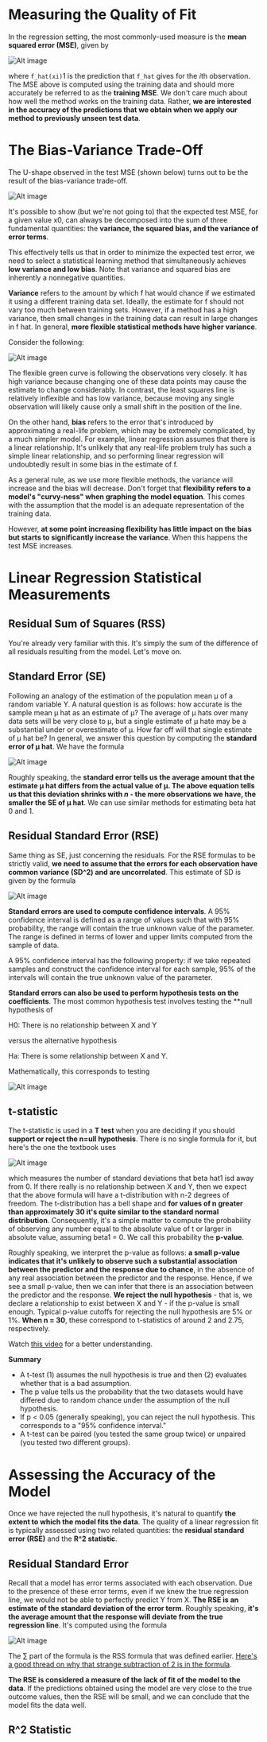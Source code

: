 # Measuring the Quality of Fit

In the regression setting, the most commonly-used measure is the **mean squared error (MSE)**, given by

![Alt image](../images/mse_formula.png)

where `f_hat(xi)`1 is the prediction that `f_hat` gives for the *i*th observation. The MSE above is computed using the training data and should more accurately be referred to as the **training MSE**. We don't care much about how well the method works on the training data. Rather, **we are interested in the accuracy of the predictions that we obtain when we apply our method to previously unseen test data**. 

# The Bias-Variance Trade-Off

The U-shape observed in the test MSE (shown below) turns out to be the result of the bias-variance trade-off.

![Alt image](../images/mse_u_curve.png)

It's possible to show (but we're not going to) that the expected test MSE, for a given value x0, can always be decomposed into the sum of three fundamental quantities: the **variance, the squared bias, and the variance of error terms**.

This effectively tells us that in order to minimize the expected test error, we need to select a statistical learning method that simultaneously achieves **low variance and low bias**. Note that variance and squared bias are inherently a nonnegative quantities. 

**Variance** refers to the amount by which f hat would chance if we estimated it using a different training data set. Ideally, the estimate for f should not vary too much between training sets. However, if a method has a high variance, then small changes in the training data can result in large changes in f hat. In general, **more flexible statistical methods have higher variance**.

Consider the following:

![Alt image](../images/model_flexibility_graph.png)

The flexible green curve is following the observations very closely. It has high variance because changing one of these data points may cause the estimate to change considerably. In contrast, the least squares line is relatively inflexible and has low variance, because moving any single observation will likely cause only a small shift in the position of the line.

On the other hand, **bias** refers to the error that's introduced by approximating a real-life problem, which may be extremely complicated, by a much simpler model. For example, linear regression assumes that there is a linear relationship. It's unlikely that any real-life problem truly has such a simple linear relationship, and so performing linear regression will undoubtedly result in some bias in the estimate of f.

As a general rule, as we use more flexible methods, the variance will increase and the bias will decrease. Don't forget that **flexibility refers to a model's "curvy-ness" when graphing the model equation**. This comes with the assumption that the model is an adequate representation of the training data.

However, **at some point increasing flexibility has little impact on the bias but starts to significantly increase the variance**. When this happens the test MSE increases.

# Linear Regression Statistical Measurements

## Residual Sum of Squares (RSS)

You're already very familiar with this. It's simply the sum of the difference of all residuals resulting from the model. Let's move on.

## Standard Error (SE)

Following an analogy of the estimation of the population mean µ of a random variable Y. A natural question is as follows: how accurate is the sample mean µ hat as an estimate of µ? The average of µ hats over many data sets will be very close to µ, but a single estimate of µ hate may be a substantial under or overestimate of µ. How far off will that single estimate of µ hat be? In general, we answer this question by computing the **standard error of µ hat**. We have the formula

![Alt image](../images/se_formula.png)

Roughly speaking, the **standard error tells us the average amount that the estimate µ hat differs from the actual value of µ. The above equation tells us that this deviation shrinks with *n* - the more observations we have, the smaller the SE of µ hat**. We can use similar methods for estimating beta hat 0 and 1.

## Residual Standard Error (RSE)

Same thing as SE, just concerning the residuals. For the RSE formulas to be strictly valid, **we need to assume that the errors for each observation have common variance (SD^2) and are uncorrelated**. This estimate of SD is given by the formula

![Alt image](../images/rse_formula.png)

**Standard errors are used to compute confidence intervals**. A 95% confidence interval is defined as a range of values such that with 95% probability, the range will contain the true unknown value of the parameter. The range is defined in terms of lower and upper limits computed from the sample of data.

A 95% confidence interval has the following property: if we take repeated samples and construct the confidence interval for each sample, 95% of the intervals will contain the true unknown value of the parameter.

**Standard errors can also be used to perform hypothesis tests on the coefficients**. The most common hypothesis test involves testing the **null hypothesis of

H0: There is no relationship between X and Y

versus the alternative hypothesis

Ha: There is some relationship between X and Y.

Mathematically, this corresponds to testing

![Alt image](../images/hypothesis_test.png)

## t-statistic

The t-statistic is used in a **T test** when you are deciding if you should **support or reject the n=ull hypothesis**. There is no single formula for it, but here's the one the textbook uses

![Alt image](../images/t_stat_formula.png)

which measures the number of standard deviations that beta hat1 isd away from 0. If there really is no relationship between X and Y, then we expect that the above formula will have a t-distribution with n-2 degrees of freedom. The t-distribution has a bell shape and **for values of n greater than approximately 30 it's quite similar to the standard normal distribution**. Consequently, it's a simple matter to compute the probability of observing any number equal to the absolute value of t or larger in absolute value, assuming beta1 = 0. We call this probability the **p-value**.

Roughly speaking, we interpret the p-value as follows: **a small p-value indicates that it's unlikely to observe such a substantial association between the predictor and the response due to chance**, in the absence of any real association between the predictor and the response. Hence, if we see a small p-value, then we can infer that there is an association between the predictor and the response. **We reject the null hypothesis** - that is, we declare a relationship to exist between X and Y - if the p-value is small enough. Typical p-value cutoffs for rejecting the null hypothesis are 5% or 1%. **When n = 30**, these correspond to t-statistics of around 2 and 2.75, respectively.

Watch [this video](https://www.youtube.com/watch?v=2ARvj-8tJBs&t=176s) for a better understanding.

**Summary**
* A t-test (1) assumes the null hypothesis is true and then (2) evaluates whether that is a bad assumption.
* The p value tells us the probability that the two datasets would have differed due to random chance under the assumption of the null hypothesis.
* If p < 0.05 (generally speaking), you can reject the null hypothesis. This corresponds to a "95% confidence interval."
* A t-test can be paired (you tested the same group twice) or unpaired (you tested two different groups).

# Assessing the Accuracy of the Model

Once we have rejected the null hypothesis, it's natural to quantify **the extent to which the model fits the data**. The quality of a linear regression fit is typically assessed using two related quantities: the **residual standard error (RSE)** and the **R^2 statistic**.

## Residual Standard Error

Recall that a model has error terms associated with each observation. Due to the presence of these error terms, even if we knew the true regression line, we would not be able to perfectly predict Y from X. **The RSE is an estimate of the standard deviation of the error term**. Roughly speaking, **it's the average amount that the response will deviate from the true regression line**. It's computed using the formula

![Alt image](../images/rse_formula_2.png)

The ∑ part of the formula is the RSS formula that was defined earlier. [Here's a good thread on why that strange subtraction of 2 is in the formula](https://www.reddit.com/r/statistics/comments/1nlsd7/can_someone_explain_why_were_always_using_terms/).

**The RSE is considered a measure of the lack of fit of the model to the data**. If the predictions obtained using the model are very close to the true outcome values, then the RSE will be small, and we can conclude that the model fits the data well.

## R^2 Statistic

